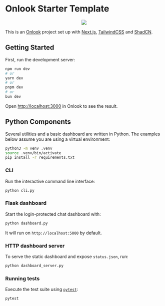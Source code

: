 # Onlook Starter Template

<p align="center">
  <img src="app/favicon.ico" />
</p>

This is an [Onlook](https://onlook.com/) project set up with
[Next.js](https://nextjs.org/), [TailwindCSS](https://tailwindcss.com/) and
[ShadCN](https://ui.shadcn.com).

## Getting Started

First, run the development server:

```bash
npm run dev
# or
yarn dev
# or
pnpm dev
# or
bun dev
```

Open [http://localhost:3000](http://localhost:3000) in Onlook to see the result.

## Python Components

Several utilities and a basic dashboard are written in Python. The examples below
assume you are using a virtual environment:

```bash
python3 -m venv .venv
source .venv/bin/activate
pip install -r requirements.txt
```

### CLI

Run the interactive command line interface:

```bash
python cli.py
```

### Flask dashboard

Start the login-protected chat dashboard with:

```bash
python dashboard.py
```

It will run on `http://localhost:5000` by default.

### HTTP dashboard server

To serve the static dashboard and expose `status.json`, run:

```bash
python dashboard_server.py
```

### Running tests

Execute the test suite using [`pytest`](https://docs.pytest.org/):

```bash
pytest
```
